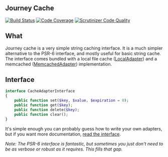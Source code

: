 Journey Cache
-------------
[![Build Status](https://travis-ci.org/journeygroup/cache.svg?branch=master)](https://travis-ci.org/journeygroup/cache)
[![Code Coverage](https://scrutinizer-ci.com/g/journeygroup/cache/badges/coverage.png?b=master)](https://scrutinizer-ci.com/g/journeygroup/cache/?branch=master)
[![Scrutinizer Code Quality](https://scrutinizer-ci.com/g/journeygroup/cache/badges/quality-score.png?b=master)](https://scrutinizer-ci.com/g/journeygroup/cache/?branch=master)

## What

Journey cache is a very simple string caching interface. It is a much simpler
alternative to the PSR-6 interface, and mostly useful for basic string cache.
The interface comes bundled with a local file cache 
([LocalAdapter](/src/Adapters/LocalAdapter.php)) and a memcached 
([MemcachedAdapter](/src/Adapters/LocalAdapter.php)) implementation.

## Interface

```php
interface CacheAdapterInterface
{
    public function set($key, $value, $expiration = 0);
    public function get($key);
    public function delete($key);
    public function clear();
}

```
It's simple enough you can probably guess how to write your own adapters, but
if you want more documentation, [read the interface](/src/CacheAdapterInterface.php).

_Note: The PSR-6 interface is fantastic, but sometimes you just don't need to
be as verbose or robust as it requires. This fills that gap._
